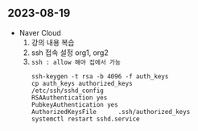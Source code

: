 ## 2023-08-19

- Naver Cloud    
  1. 강의 내용 복습
  2. ssh 접속 설정 org1, org2
  3. `ssh : allow 해야 집에서 가능`  
      ```
      ssh-keygen -t rsa -b 4096 -f auth_keys
      cp auth_keys authorized_keys
      /etc/ssh/sshd_config
      RSAAuthentication yes
      PubkeyAuthentication yes
      AuthorizedKeysFile      .ssh/authorized_keys
      systemctl restart sshd.service
      ```  
